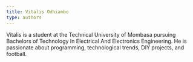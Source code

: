 ```yaml
---
title: Vitalis Odhiambo
type: authors
---
```

Vitalis is a student at the Technical University of Mombasa pursuing  Bachelors of Technology In Electrical And Electronics Engineering. 
He is passionate about programming, technological trends, DIY projects, and football.
